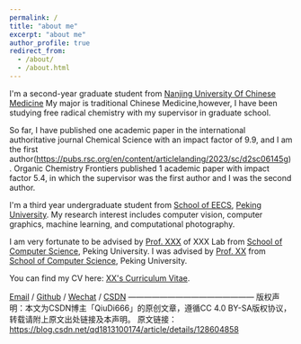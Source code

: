 ```yaml
---
permalink: /
title: "about me"
excerpt: "about me"
author_profile: true
redirect_from: 
  - /about/
  - /about.html
---
```


I'm a second-year graduate student from  [Nanjing University Of Chinese Medicine](https://gra.njucm.edu.cn/) My major is traditional Chinese Medicine,however, I have been studying free radical chemistry with my supervisor in graduate school.

So far, I have published one academic paper in the international authoritative journal Chemical Science with an impact factor of 9.9, and I am the first author(https://pubs.rsc.org/en/content/articlelanding/2023/sc/d2sc06145g). Organic Chemistry Frontiers published 1 academic paper with impact factor 5.4, in which the supervisor was the first author and I was the second author.

I'm a third year undergraduate student from [School of EECS](https://eecs.pku.edu.cn/), [Peking University](https://www.pku.edu.cn/). My research interest includes computer vision, computer graphics, machine learning, and computational photography.

I am very fortunate to be advised by [Prof. XXX](https://www.XXX.com/) of XXX Lab from [School of Computer Science](https://cs.pku.edu.cn/), Peking University. I was advised by [Prof. XX](https://XXX.pku.edu.cn/) from [School of Computer Science](https://cs.pku.edu.cn/), Peking University.

You can find my CV here: [XX's Curriculum Vitae](../assets/Curriculum_Vitae.pdf).

[Email](mailto:20210876@njucm.edu.cn) / [Github](https://github.com/QiuDi233) / [Wechat](../images/wechat.jpg) / [CSDN](https://blog.csdn.net/qd1813100174?spm=1000.2115.3001.5343)
————————————————
版权声明：本文为CSDN博主「QiuDi666」的原创文章，遵循CC 4.0 BY-SA版权协议，转载请附上原文出处链接及本声明。
原文链接：https://blog.csdn.net/qd1813100174/article/details/128604858
